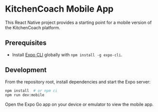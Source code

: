 # KitchenCoach Mobile App

This React Native project provides a starting point for a mobile version of the KitchenCoach platform.

## Prerequisites
- Install [Expo CLI](https://docs.expo.dev/get-started/installation/) globally with `npm install -g expo-cli`.

## Development

From the repository root, install dependencies and start the Expo server:

```bash
npm install  # or npm ci
npm run dev:mobile
```

Open the Expo Go app on your device or emulator to view the mobile app.
